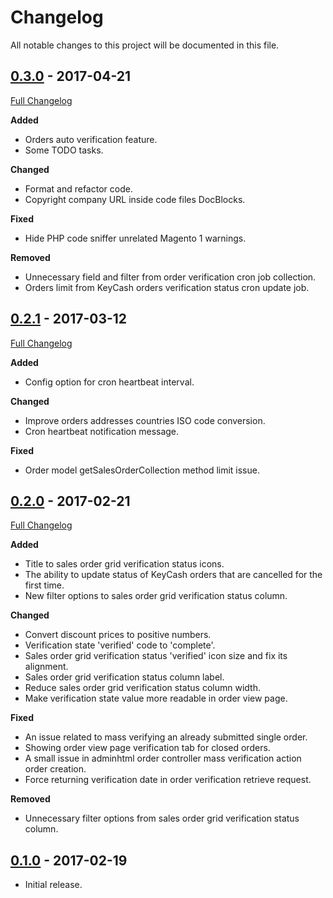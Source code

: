 # Changelog
All notable changes to this project will be documented in this file.

## [0.3.0](https://github.com/keycash/magento1-keycash/tree/0.3.0) - 2017-04-21
[Full Changelog](https://github.com/keycash/magento1-keycash/compare/0.2.1...0.3.0)

**Added**
* Orders auto verification feature.
* Some TODO tasks.

**Changed**
* Format and refactor code.
* Copyright company URL inside code files DocBlocks.

**Fixed**
* Hide PHP code sniffer unrelated Magento 1 warnings.

**Removed**
* Unnecessary field and filter from order verification cron job collection.
* Orders limit from KeyCash orders verification status cron update job.

## [0.2.1](https://github.com/keycash/magento1-keycash/tree/0.2.1) - 2017-03-12
[Full Changelog](https://github.com/keycash/magento1-keycash/compare/0.2.0...0.2.1)

**Added**
* Config option for cron heartbeat interval.

**Changed**
* Improve orders addresses countries ISO code conversion.
* Cron heartbeat notification message.

**Fixed**
* Order model getSalesOrderCollection method limit issue.

## [0.2.0](https://github.com/keycash/magento1-keycash/tree/0.2.0) - 2017-02-21
[Full Changelog](https://github.com/keycash/magento1-keycash/compare/0.1.0...0.2.0)

**Added**
* Title to sales order grid verification status icons.
* The ability to update status of KeyCash orders that are cancelled for the first time.
* New filter options to sales order grid verification status column.

**Changed**
* Convert discount prices to positive numbers.
* Verification state 'verified' code to 'complete'.
* Sales order grid verification status 'verified' icon size and fix its alignment.
* Sales order grid verification status column label.
* Reduce sales order grid verification status column width.
* Make verification state value more readable in order view page.

**Fixed**
* An issue related to mass verifying an already submitted single order.
* Showing order view page verification tab for closed orders.
* A small issue in adminhtml order controller mass verification action order creation.
* Force returning verification date in order verification retrieve request.

**Removed**
* Unnecessary filter options from sales order grid verification status column.

## [0.1.0](https://github.com/keycash/magento1-keycash/tree/0.1.0) - 2017-02-19
* Initial release.
